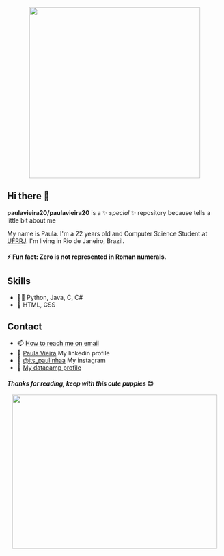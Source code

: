 <div id="header" align="center">
  <img src="https://media.giphy.com/media/ZVik7pBtu9dNS/giphy.gif" width="400"/>
</div>


## Hi there 👋

**paulavieira20/paulavieira20** is a ✨ _special_ ✨ repository because tells a little bit about me

My name is Paula. I'm a 22 years old and Computer Science Student at [UFRRJ](https://portal.ufrrj.br/).
I'm living in Rio de Janeiro, Brazil. 

#### ⚡ Fun fact: Zero is not represented in Roman numerals.

## Skills
- 👨‍💻 Python, Java, C, C#
- 🎨 HTML, CSS


## Contact
- 📫 [How to reach me on email](mailto:paulavieiradsilva@gmail.com) 
- 👾 [Paula Vieira](https://www.linkedin.com/in/paula-vieira-a14426168) My linkedin profile 
- 📸 [@its_paulinhaa](https://instagram.com/its_paulinhaa)  My instagram
- 🎪 [My datacamp profile](https://app.datacamp.com/profile/paulinhavieira)

#### *Thanks for reading, keep with this cute puppies* 😍

<div id="footer" align="center">
<img src= "https://media.giphy.com/media/qPuhFBQt8xLEY/giphy.gif" width="480" height="360" frameBorder="0" class="giphy-embed" allowFullScreen />
</div>
